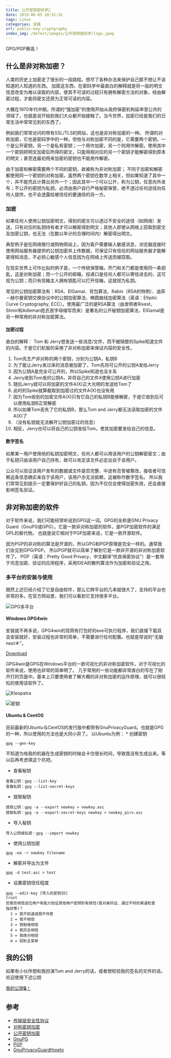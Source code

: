 ```yaml
---
title: 公开密钥密码学🔑
date: 2019-06-05 18:51:32
tags: Linux
categories: 实践
url: public-key-cryptgraphy
index_img: /defect/images/公开密钥密码学/logo.jpeg
---
```


GPG/PGP赛高！

## 什么是非对称加密？

人类的历史上加密走了很长的一段路程。想尽了各种办法来保护自己那不想让不该知道的人知道的东西。 加密这东西，在密码学中最直白的解释就是将一般的明文信息改变为难以读取的内容，使其不可读的过程只有拥有解密方法的对象，经由解密过程，才能将密文还原为正常可读的内容。 

大概在1970年代中期，所谓的“强加密”的使用开始从政府保密机构延申至公共的领域了，也就是说开始到我们大众都开始接触了。当今世界，加密已经是我们的日常生活中常常见到的东西了。 

例如我们常常访问的带有SSL/TLS的网站，这也是非对称加密的一种。 所谓的对称加密，它也是密码学中的一种。但他与对称加密不同的是，它需要两个密钥，一个是公开密钥，另一个是私有密钥；一个用作加密，另一个则用作解密。使用其中一个密钥把明文加密后所得的密文，只能用相对应的另一个密钥才能解密得到原本的明文；甚至连最初用来加密的密钥也不能用作解密。

 由于加密和解密需要两个不同的密钥，故被称为非对称加密； 不同于加密和解密都使用同一个密钥的对称加密。虽然两个密钥在数学上相关，但如果知道了其中一个，并不能凭此计算出另外一个；因此其中一个可以公开，称为公钥，任意向外发布；不公开的密钥为私钥，必须由用户自行严格秘密保管，绝不透过任何途径向任何人提供，也不会透露给被信任的要通信的另一方。

### 加密

如果任何人使用公钥加密明文，得到的密文可以透过不安全的途径（如网络）发送，只有对应的私钥持有者才可以解密得到明文；其他人即使从网络上窃取到密文及加密公钥，也无法（在数以年计的合理时间内）解密得出明文。 

典型例子是在网络银行或购物网站上，因为客户需要输入敏感消息，浏览器连接时使用网站服务器提供的公钥加密并上传数据，可保证只有信任的网站服务器才能解密得知消息，不必担心敏感个人信息因为在网络上传送而被窃取。 

在现实世界上可作比拟的例子是，一个传统保管箱，开门和关门都是使用同一条钥匙，这是对称加密；而一个公开的邮箱，投递口是任何人都可以寄信进去的，这可视为公钥；而只有信箱主人拥有钥匙可以打开信箱，这就视为私钥。 

常见的公钥加密算法有：RSA、ElGamal、背包算法、Rabin（RSA的特例）、迪菲－赫尔曼密钥交换协议中的公钥加密算法、椭圆曲线加密算法（英语：Elliptic Curve Cryptography, ECC）。使用最广泛的是RSA算法（由发明者Rivest、Shmir和Adleman姓氏首字母缩写而来）是著名的公开秘钥加密算法，ElGamal是另一种常用的非对称加密算法。

#### 加密过程

直白的解释： Tom 和 Jerry想发送一些消息/文件，而不被隔壁的Spike知道文件的内容。于是它们机智的采用了非对称加密来保证内容的安全性。

1. Tom先生产非对称的两个密钥，分别为公钥A，私钥B
2. 为了能让Jerry发过来的消息被加密了，Tom先将可公开的公钥A发给Jerry
3. 因为公钥A是完全可公开的，所以Spike知道也没关系
4. Jerry收到Tom发的公钥A，并将自己的文件X使用公钥A进行加密
5. 随后Jerry就可以将加密的文件A(X)正大光明的发送给Tom了
6. 此时的Spike就算截取到加密过的文件A(X)也没有用
7. 因为Tom收到的加密文件A(X)只有它自己的私钥B能够解密，于是它收到后可以使用私钥B正常解密
8. 所以如果Tom丢失了它的私钥B，那么Tom and Jerry都无法读取加密的文件A(X)了
9. （没有私钥就无法解开公钥加密过的信息）
10. 相反，Jerry也可以将自己的公钥发给Tom，使其加密要发给自己的信息。

#### 数字签名

如果某一用户使用他的私钥加密明文，任何人都可以用该用户的公钥解密密文；由于私钥只由该用户自己持有，故可以肯定该文件必定出自于该用户。 

公众可以验证该用户发布的数据或文件是否完整、中途有否曾被篡改，接收者可信赖这条信息确实来自于该用户，该用户亦无法抵赖，这被称作数字签名。 所以我们常常见到提示一定要保护好自己的私钥，因为不仅仅会使得加密失效，还会直接影响签名验证。

## 非对称加密的软件

对于软件来说，我们可能经常听说到GPG这一词。GPG的全称是GNU Privacy Guard（GnuPG或GPG）。它是一款非对称加密的软件，是PGP加密软件的满足GPL的替代物。 也就是说它相对于PGP加密来说，它是一款开源软件。

因为PGP的非对称的算法是开源的，所以GPG和PGP原理是完全一样的。通常我们会见到GPG/PGP。 所以PGP就可以简单了解到它是一款非开源的非对称加密软件了。 PGP（英语：Pretty Good Privacy，中文翻译“优良保密协议”）是一套用于讯息加密、验证的应用程序，采用IDEA的散列算法作为加密和验证之用。

### 多平台的安装与使用

既然上述已经介绍了它是自由软件，那么它跨平台的几率就很大了，支持的平台也非常的多。在官方网站里，我们可以看到它支持很多平台。

![GPG多平台](images/公开密钥密码学/GPG多平台.png)

#### Windows GPG4win

安装就不再多说，GPG4win的官网有打包好的exe可执行程序，我们直接下载双击安装就好，安装过程也非常的简单，不需要进行任何配置。也就是常说的“无脑next☀”。 

[Download](<https://www.gpg4win.org/get-gpg4win.html>)

 GPG4win是GPG在Windows平台的一款可视化的非对称加密软件。对于可视化的软件来说，使用也非常的简单明了。 几乎常用的一些功能都非常直白的写在了刚开打的页面中。基本上只要使用者了解大概的非对称加密的运作原理，就可以很轻松的使用该软件了。

![Kleopatra](images/公开密钥密码学/Kleopatra.png)

![密钥](images/公开密钥密码学/密钥.png)

#### Ubuntu & CentOS

目前最新的Ubuntu与CentOS的发行版中都带有GnuPrivacyGuard。也就是GPG的一种，所以使用的方法也是大同小异了。 以Ubuntu为例： * 创建密钥

```
gpg --gen-key
```

不知道为啥我的机器在生成密钥的时候会卡住很长时间，导致我没有生成出来。等以后再考虑填这个坑吧。

- 查看秘钥

```
查看公钥：gpg --list-key
查看私钥：gpg --list-secret-keys
```

- 提取秘钥

```
提取公钥：gpg -a --export newkey > newkey.asc
提取私钥：gpg -a --export-secret-keys newkey > newkey_pirv.asc
```

- 导入秘钥

```
导入公钥或私钥：gpg --import newkey
```

- 使用公钥加密

```
gpg -ea -r newkey filename
```

- 解密并导出为文件

```
gpg -d test.asc > test
```

- 设置密钥信任程度

```
gpg --edit-key [导入的密钥ID]
trust
您是否相信这位用户有能力验证其他用户密钥的有效性(查对身份证、通过不同的渠道检查
指纹等)？
  1 = 我不知道或我不作答
  2 = 我不相信
  3 = 我勉强相信
  4 = 我完全相信
  5 = 我绝对相信
  m = 回到主菜单
```

## 我的公钥

如果有小伙伴想和我扮演Tom and Jerry的话，或者想校验我的签名的文件的话。欢迎使用下述公钥 

[我的公钥🔒！](https://1drv.ms/u/s!ArC4gW7Dc7wWhd5PD8R_o6Mmhp2LxA?e=Ivpa8X)

## 参考

* [传输层安全性协议](https://zh.wikipedia.org/wiki/%E5%82%B3%E8%BC%B8%E5%B1%A4%E5%AE%89%E5%85%A8%E6%80%A7%E5%8D%94%E5%AE%9A)
* [对称密钥加密](https://zh.wikipedia.org/wiki/對稱密鑰加密)
* [公开密钥加密](https://zh.wikipedia.org/wiki/公开密钥加密)
* [GnuPG](https://zh.wikipedia.org/wiki/GnuPG)
* [PGP](https://zh.wikipedia.org/wiki/PGP)
* [GnuPrivacyGuardHowto](https://help.ubuntu.com/community/GnuPrivacyGuardHowto)